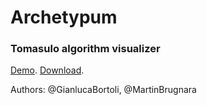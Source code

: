 # Archetypum 
### Tomasulo algorithm visualizer

[Demo](https://rawgit.com/MartinBrugnara/archetypum/master/demo/index_1496919688.html).
[Download](https://raw.githubusercontent.com/MartinBrugnara/archetypum/master/demo/index_1496919688.html).

Authors: @GianlucaBortoli, @MartinBrugnara
